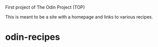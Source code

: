 First project of The Odin Project (TOP) 

This is meant to be a site with a homepage and links to various recipes.

# odin-recipes